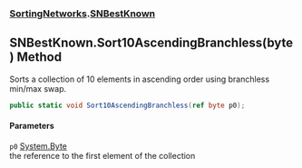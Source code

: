### [SortingNetworks](./SortingNetworks.md 'SortingNetworks').[SNBestKnown](./SortingNetworks-SNBestKnown.md 'SortingNetworks.SNBestKnown')
## SNBestKnown.Sort10AscendingBranchless(byte) Method
Sorts a collection of 10 elements in ascending order using branchless min/max swap.  
```csharp
public static void Sort10AscendingBranchless(ref byte p0);
```
#### Parameters
<a name='SortingNetworks-SNBestKnown-Sort10AscendingBranchless(byte)-p0'></a>
`p0` [System.Byte](https://docs.microsoft.com/en-us/dotnet/api/System.Byte 'System.Byte')  
the reference to the first element of the collection  
  
